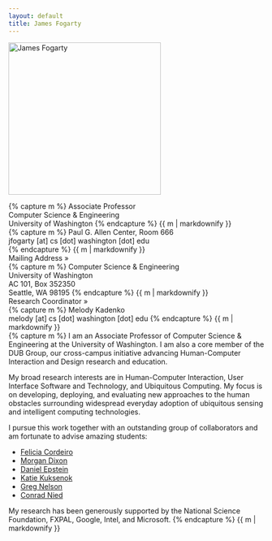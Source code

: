 ```yaml
---
layout: default
title: James Fogarty
---
```


<div class="row-fluid">
    <div class="span4">
        <p><img src="{{ site.baseurl }}/img/jfogarty.jpg" class="img-responsive" alt="James Fogarty" width="300"></p>
    </div>
    <div class="span4">
        <div class="nowrap">
{% capture m %}
Associate Professor<br/>
Computer Science & Engineering<br/>
University of Washington
{% endcapture %}
{{ m | markdownify }}
        </div>
        <div class="nowrap fontsmall">
{% capture m %}
Paul G. Allen Center, Room 666<br/>
jfogarty [at] cs [dot] washington [dot] edu<br/>
{% endcapture %}
{{ m | markdownify }}
        </div>
    </div>
    <div class="span4">
        <div class="panel-group" id="contactAccordion">
            <div class="panel panel-default">
                <div class="panel-heading">
                    <div class="panel-title">
                        <div class="accordion-toggle fontsmall marginbottom" data-toggle="collapse" data-parent="#contactAccordion" href="#contactAccordionOne">
                            Mailing Address &raquo;
                        </div>
                    </div>
                </div>
                <div id="contactAccordionOne" class="panel-collapse collapse">
                    <div class="panel-body fontsmall marginleft">
{% capture m %}
Computer Science &amp; Engineering<br/>
University of Washington<br/>
AC 101, Box 352350<br/>
Seattle, WA 98195
{% endcapture %}
{{ m | markdownify }}
                    </div>
                </div>
            </div>
            <div class="panel panel-default">
                <div class="panel-heading">
                    <div class="panel-title">
                        <div class="accordion-toggle fontsmall marginbottom" data-toggle="collapse" data-parent="#contactAccordion" href="#contactAccordionTwo">
                            Research Coordinator &raquo;
                        </div>
                    </div>
                </div>
                <div id="contactAccordionTwo" class="panel-collapse collapse">
                    <div class="panel-body fontsmall marginleft">
{% capture m %}
Melody Kadenko<br/>
melody [at] cs [dot] washington [dot] edu
{% endcapture %}
{{ m | markdownify }}
                    </div>
                </div>
            </div>
        </div>
    </div>
</div>

<div class="row-fluid marginbottom">
</div>

<div class="row-fluid">
    <div class="span12">
{% capture m %}
I am an Associate Professor of Computer Science & Engineering at the University of Washington. I am also a core member of the DUB Group, our cross-campus initiative advancing Human-Computer Interaction and Design research and education.

My broad research interests are in Human-Computer Interaction, User Interface Software and Technology, and Ubiquitous Computing. My focus is on developing, deploying, and evaluating new approaches to the human obstacles surrounding widespread everyday adoption of ubiquitous sensing and intelligent computing technologies.

I pursue this work together with an outstanding group of collaborators and am fortunate to advise amazing students:

* [Felicia Cordeiro](http://www.feliciacordeiro.com/)
* [Morgan Dixon](http://homes.cs.washington.edu/~mdixon/)
* [Daniel Epstein](http://www.depstein.net/)
* [Katie Kuksenok](http://students.washington.edu/kuksenok/blog/about/)
* [Greg Nelson](http://www.greglnelson.info/)
* [Conrad Nied](http://homes.cs.washington.edu/~anied/)

My research has been generously supported by the National Science Foundation, FXPAL, Google, Intel, and Microsoft.
{% endcapture %}
{{ m | markdownify }}
    </div>
</div>